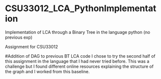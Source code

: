 # CSU33012_LCA_PythonImplementation
Implementation of LCA through a Binary Tree in the language python (no previous exp)

Assignment for CSU33012

#Addition of DAG to previous BT LCA code
I chose to try the second half of this assignment in the language that I had never tried before. This was a challenge but I found different online resources explaining the structure of the graph and I worked from this baseline.
